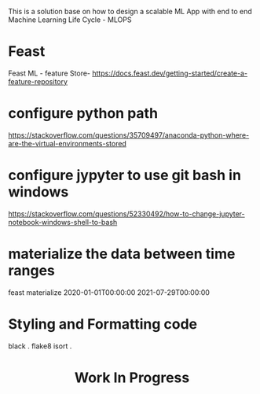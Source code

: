This is a solution base on how to design a scalable ML App with end to end Machine Learning Life Cycle - MLOPS

# Feast 
Feast ML - feature Store- https://docs.feast.dev/getting-started/create-a-feature-repository

# configure python path 
https://stackoverflow.com/questions/35709497/anaconda-python-where-are-the-virtual-environments-stored

# configure jypyter to use git bash in windows 
https://stackoverflow.com/questions/52330492/how-to-change-jupyter-notebook-windows-shell-to-bash

# materialize the data between time ranges
feast materialize 2020-01-01T00:00:00 2021-07-29T00:00:00

# Styling and Formatting code
black .
flake8
isort .

<div align="center">
<h1>Work In Progress</h1>
</div>

